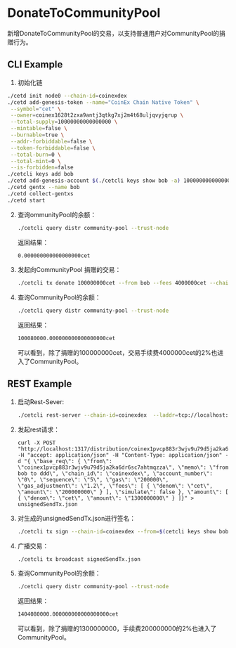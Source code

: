# DonateToCommunityPool

新增DonateToCommunityPool的交易，以支持普通用户对CommunityPool的捐赠行为。

## CLI Example

1.  初始化链

   ```bash
   ./cetd init node0 --chain-id=coinexdex
   ./cetd add-genesis-token --name="CoinEx Chain Native Token" \
   	--symbol="cet" \
   	--owner=coinex1628t2zxa9antj3qtkg7xj2m4t68uljqvyjqrup \
   	--total-supply=10000000000000000 \
   	--mintable=false \
   	--burnable=true \
   	--addr-forbiddable=false \
   	--token-forbiddable=false \
   	--total-burn=0 \
   	--total-mint=0 \
   	--is-forbidden=false 
   ./cetcli keys add bob
   ./cetd add-genesis-account $(./cetcli keys show bob -a) 10000000000000000cet
   ./cetd gentx --name bob
   ./cetd collect-gentxs
   ./cetd start
   ```

   

2. 查询ommunityPool的余额：

   ```bash
   ./cetcli query distr community-pool --trust-node
   ```

   返回结果：

   ```bash
   0.000000000000000000cet
   ```

3. 发起向CommunityPool 捐赠的交易：

   ```bash
   ./cetcli tx donate 100000000cet --from bob --fees 4000000cet --chain-id=coinexdex --gas 40000
   ```

4. 查询CommunityPool的余额：

   ```bash
   ./cetcli query distr community-pool --trust-node
   ```

   返回结果：

   ```bash
   100080000.000000000000000000cet
   ```

   可以看到，除了捐赠的100000000cet，交易手续费4000000cet的2%也进入了CommunityPool。

## REST Example

1. 启动Rest-Sever:

   ```bash
   ./cetcli rest-server --chain-id=coinexdex  --laddr=tcp://localhost:1317  --node tcp://localhost:26657 --trust-node=false
   ```

   

2. 发起rest请求：

   ```
   curl -X POST "http://localhost:1317/distribution/coinex1pvcp883r3wjv9u79d5ja2ka6dr6sc7ahtmqzza/donates" -H "accept: application/json" -H "Content-Type: application/json" -d "{ \"base_req\": { \"from\": \"coinex1pvcp883r3wjv9u79d5ja2ka6dr6sc7ahtmqzza\", \"memo\": \"from bob to ddd\", \"chain_id\": \"coinexdex\", \"account_number\": \"0\", \"sequence\": \"5\", \"gas\": \"200000\", \"gas_adjustment\": \"1.2\", \"fees\": [ { \"denom\": \"cet\", \"amount\": \"200000000\" } ], \"simulate\": false }, \"amount\": [ { \"denom\": \"cet\", \"amount\": \"1300000000\" } ]}" > unsignedSendTx.json
   ```

   

3. 对生成的unsignedSendTx.json进行签名：

   ```bash
   ./cetcli tx sign --chain-id=coinexdex --from=$(cetcli keys show bob -a)  unsignedSendTx.json > signedSendTx.json
   ```

   

4. 广播交易：

   ```bash
   ./cetcli tx broadcast signedSendTx.json
   ```

   

5. 查询CommunityPool的余额：

   ```bash
   ./cetcli query distr community-pool --trust-node
   ```

   返回结果：

   ```bash
   1404080000.000000000000000000cet
   ```

   可以看到，除了捐赠的1300000000，手续费200000000的2%也进入了CommunityPool。



